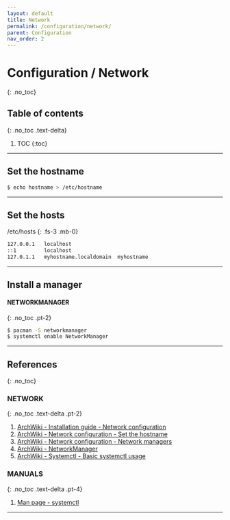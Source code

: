 ```yaml
---
layout: default
title: Network
permalink: /configuration/network/
parent: Configuration
nav_order: 2
---
```


# Configuration / Network
{: .no_toc}

## Table of contents
{: .no_toc .text-delta}

1. TOC
{:toc}

---

## Set the hostname

```bash
$ echo hostname > /etc/hostname
```

---

## Set the hosts

/etc/hosts
{: .fs-3 .mb-0}

```bash
127.0.0.1   localhost
::1         localhost
127.0.1.1   myhostname.localdomain	myhostname
```

---

## Install a manager

#### NETWORKMANAGER
{: .no_toc .pt-2}

```bash
$ pacman -S networkmanager
$ systemctl enable NetworkManager
```

---

## References
{: .no_toc}

### NETWORK
{: .no_toc .text-delta .pt-2}

1. [ArchWiki - Installation guide - Network configuration](https://wiki.archlinux.org/index.php/Installation_guide#Network_configuration)
1. [ArchWiki - Network configuration - Set the hostname](https://wiki.archlinux.org/index.php/Network_configuration#Set_the_hostname)
1. [ArchWiki - Network configuration - Network managers](https://wiki.archlinux.org/index.php/Network_configuration#Network_managers)
1. [ArchWiki - NetworkManager](https://wiki.archlinux.org/index.php/NetworkManager)
1. [ArchWiki - Systemctl - Basic systemctl usage](https://wiki.archlinux.org/index.php/Systemd#Basic_systemctl_usage)

### MANUALS
{: .no_toc .text-delta .pt-4}

1. [Man page - systemctl](https://jlk.fjfi.cvut.cz/arch/manpages/man/core/systemd/systemctl.1.en)

---
